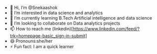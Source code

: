 * 👋 Hi, I’m @Snekaashok
* 👀 I’m interested in data science and analytics
* 🌱 I’m currently learning B.Tech Artificial intelligence and data science
* 💞️ I’m looking to collaborate on Data analytics projects
* 📫 How to reach me (linkedin)[https://www.linkedin.com/feed/?trk=homepage-basic_sign-in-submit]
* 😄 Pronouns:she/her
* ⚡ Fun fact: I am a quick learner

